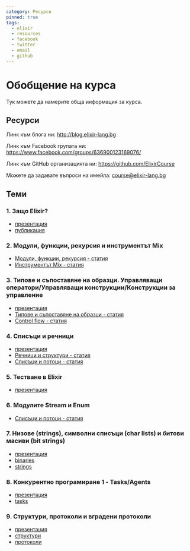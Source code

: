```yaml
---
category: Ресурси
pinned: true
tags:
  - elixir
  - resources
  - facebook
  - twitter
  - email
  - github
---
```


# Обобщение на курса

Тук можете да намерите обща информация за курса.

## Ресурси

Линк към блога ни: <http://blog.elixir-lang.bg>

Линк към Facebook групата ни: <https://www.facebook.com/groups/636900123169076/>

Линк към GitHub организацията ни: <https://github.com/ElixirCourse>

Можете да задавате въпроси на имейла: [course@elixir-lang.bg](mailto:course@elixir-lang.bg)

## Теми

### 1. Защо Elixir?

- [презентация](https://gitpitch.com/ElixirCourse/welcome_presentation_2018)
- [публикация](https://elixir-lang.bg/materials/posts/why_elixir)

### 2. Модули, функции, рекурсия и инструментът Mix

- [Модули, функции, рекурсия - статия](https://elixir-lang.bg/archive/posts/modules_functions_recursion)
- [Инструментът Mix - статия](https://github.com/ElixirCourse/blog/blob/master/materials/mix_tool.md)

### 3. Типове и съпоставяне на образци. Управляващи оператори/Управляващи конструкции/Конструкции за управление

- [презентация](https://gitpitch.com/ElixirCourse/pattern_matching_and_other_things)
- [Типове и съпоставяне на образци - статия](https://elixir-lang.bg/archive/posts/pattern_matching_types_and_basics)
- [Control flow - статия](https://elixir-lang.bg/archive/posts/control_flow)

### 4. Списъци и речници

- [презентация](https://gitpitch.com/ElixirCourse/lists-maps/master)
- [Речници и структури - статия](https://elixir-lang.bg/archive/posts/maps_structs)
- [Списъци и потоци - статия](https://elixir-lang.bg/archive/posts/lists_streams_recursion)

### 5. Тестване в Elixir

- [презентация](https://gitpitch.com/ElixirCourse/testing-presentation/master)

### 6. Модулите Stream и Enum

- [Списъци и потоци - статия](https://elixir-lang.bg/archive/posts/lists_streams_recursion)

### 7. Низове (strings), символни списъци (char lists) и битови масиви (bit strings)

- [презентация](https://gitpitch.com/ElixirCourse/binaries_and_strings_presentation/master)
- [binaries](https://elixir-lang.bg/archive/posts/binaries)
- [strings](https://elixir-lang.bg/archive/posts/strings)

### 8. Конкурентно програмиране 1 - Tasks/Agents

- [презентация](https://gitpitch.com/ElixirCourse/concurrency_tasks_and_agents/master)
- [tasks](https://elixir-lang.bg/archive/posts/tasks)

### 9. Структури, протоколи и вградени протоколи 

- [презентация](https://gitpitch.com/ElixirCourse/structs_protocols/master)
- [структури](https://elixir-lang.bg/archive/posts/maps_structs)
- [протоколи](https://elixir-lang.bg/archive/posts/protocols)

